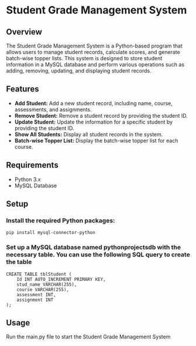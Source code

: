 # Student Grade Management System

## Overview
The Student Grade Management System is a Python-based program that allows users to manage student records, calculate scores, and generate batch-wise topper lists. This system is designed to store student information in a MySQL database and perform various operations such as adding, removing, updating, and displaying student records.

## Features
- **Add Student:** Add a new student record, including name, course, assessments, and assignments.
- **Remove Student:** Remove a student record by providing the student ID.
- **Update Student:** Update the information for a specific student by providing the student ID.
- **Show All Students:** Display all student records in the system.
- **Batch-wise Topper List:** Display the batch-wise topper list for each course.

## Requirements
- Python 3.x
- MySQL Database

## Setup

### Install the required Python packages:
```
pip install mysql-connector-python
```
### Set up a MySQL database named pythonprojectsdb with the necessary table. You can use the following SQL query to create the table
```
CREATE TABLE tblStudent (
    Id INT AUTO_INCREMENT PRIMARY KEY,
    stud_name VARCHAR(255),
    course VARCHAR(255),
    assessment INT,
    assignment INT
);

```
## Usage
Run the main.py file to start the Student Grade Management System
